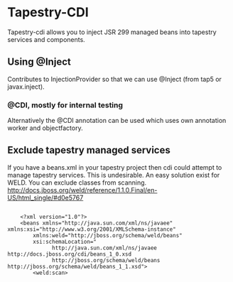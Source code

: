 Tapestry-CDI
============

Tapestry-cdi allows you to inject JSR 299 managed beans into tapestry services and components.


Using @Inject
-------------

Contributes to InjectionProvider so that we can use @Inject (from tap5 or javax.inject).

### @CDI, mostly for internal testing
Alternatively the @CDI annotation can be used which uses own annotation  worker and objectfactory.


Exclude tapestry managed services
---------------------------------

If you have a beans.xml in your tapestry project then cdi could attempt to manage tapestry services. This is undesirable.
An easy solution exist for WELD. You can exclude classes from scanning. http://docs.jboss.org/weld/reference/1.1.0.Final/en-US/html_single/#d0e5767

<pre>
<code>
	&lt;?xml version="1.0"?&gt;
	&lt;beans xmlns="http://java.sun.com/xml/ns/javaee" xmlns:xsi="http://www.w3.org/2001/XMLSchema-instance"
		xmlns:weld="http://jboss.org/schema/weld/beans"
		xsi:schemaLocation="
	          http://java.sun.com/xml/ns/javaee http://docs.jboss.org/cdi/beans_1_0.xsd
	          http://jboss.org/schema/weld/beans http://jboss.org/schema/weld/beans_1_1.xsd"&gt;
		&lt;weld:scan&gt;
			<weld:exclude name="com.tapestry.app.**" /&gt;
		&lt;/weld:scan&gt;
	&lt;/beans&gt;
</code> 
</pre>